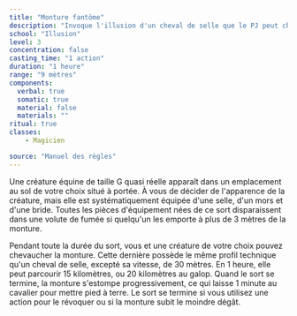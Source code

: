 ```yaml
---
title: "Monture fantôme"
description: "Invoque l'illusion d'un cheval de selle que le PJ peut chevaucher."
school: "Illusion"
level: 3
concentration: false
casting_time: "1 action"
duration: "1 heure"
range: "9 mètres"
components:
  verbal: true
  somatic: true
  material: false
  materials: ""
ritual: true
classes:
    - Magicien

source: "Manuel des règles"
---
```

Une créature équine de taille G quasi réelle apparaît dans un emplacement au sol de votre choix situé à portée. À vous de décider de l'apparence de la créature, mais elle est systématiquement équipée d'une selle, d'un mors et d'une bride. Toutes les pièces d'équipement nées de ce sort disparaissent dans une volute de fumée si quelqu'un les emporte à plus de 3 mètres de la monture.

Pendant toute la durée du sort, vous et une créature de votre choix pouvez chevaucher la monture. Cette dernière possède le même profil technique qu'un cheval de selle, excepté sa vitesse, de 30 mètres. En 1 heure, elle peut parcourir 15 kilomètres, ou 20 kilomètres au galop. Quand le sort se termine, la monture s'estompe progressivement, ce qui laisse 1 minute au  cavalier pour mettre pied à terre. Le sort se termine si vous utilisez une action pour le révoquer ou si la monture subit le moindre dégât.
